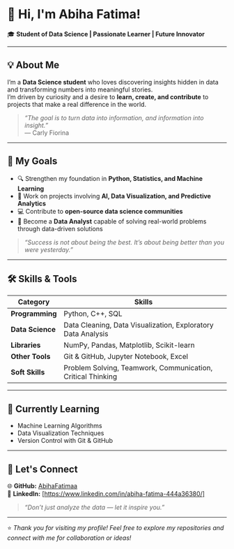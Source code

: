 # 🌸 Hi, I'm Abiha Fatima!  

🎓 **Student of Data Science | Passionate Learner | Future Innovator**

---

## 💡 About Me  

I’m a **Data Science student** who loves discovering insights hidden in data and transforming numbers into meaningful stories.  
I’m driven by curiosity and a desire to **learn, create, and contribute** to projects that make a real difference in the world.  

> _“The goal is to turn data into information, and information into insight.”_  
> — Carly Fiorina  

---

## 🚀 My Goals  

- 🔍 Strengthen my foundation in **Python, Statistics, and Machine Learning**  
- 🧠 Work on projects involving **AI, Data Visualization, and Predictive Analytics**  
- 💻 Contribute to **open-source data science communities**  
- 🎯 Become a **Data Analyst** capable of solving real-world problems through data-driven solutions  

> _“Success is not about being the best. It’s about being better than you were yesterday.”_

---

## 🛠️ Skills & Tools  

| Category | Skills |
|-----------|--------|
| **Programming** | Python, C++, SQL |
| **Data Science** | Data Cleaning, Data Visualization, Exploratory Data Analysis |
| **Libraries** | NumPy, Pandas, Matplotlib, Scikit-learn |
| **Other Tools** | Git & GitHub, Jupyter Notebook, Excel |
| **Soft Skills** | Problem Solving, Teamwork, Communication, Critical Thinking |

---

## 🌱 Currently Learning  

- Machine Learning Algorithms  
- Data Visualization Techniques  
- Version Control with Git & GitHub  

---

## 🤝 Let's Connect  


🌐 **GitHub:** [AbihaFatimaa](https://github.com/AbihaFatimaa)  
💼 **LinkedIn:** [https://www.linkedin.com/in/abiha-fatima-444a36380/]  

> _“Don’t just analyze the data — let it inspire you.”_

---

⭐ *Thank you for visiting my profile! Feel free to explore my repositories and connect with me for collaboration or ideas!*  
